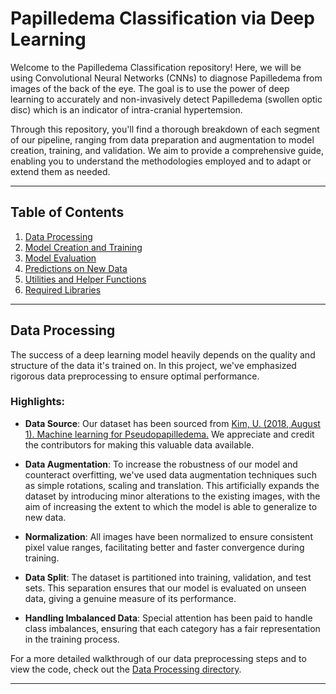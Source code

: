 # Papilledema Classification via Deep Learning

Welcome to the Papilledema Classification repository! Here, we will be using Convolutional Neural Networks (CNNs) to diagnose Papilledema from images of the back of the eye. The goal is to use the power of deep learning to accurately and non-invasively detect Papilledema (swollen optic disc) which is an indicator of intra-cranial hypertemsion.

Through this repository, you'll find a thorough breakdown of each segment of our pipeline, ranging from data preparation and augmentation to model creation, training, and validation. We aim to provide a comprehensive guide, enabling you to understand the methodologies employed and to adapt or extend them as needed.

---

## Table of Contents

1. [Data Processing](./data-processing)
2. [Model Creation and Training](./training)
3. [Model Evaluation](./evaluation)
4. [Predictions on New Data](./predictions)
5. [Utilities and Helper Functions](./utils)
6. [Required Libraries](./required-imports.py)

---

## Data Processing

The success of a deep learning model heavily depends on the quality and structure of the data it's trained on. In this project, we've emphasized rigorous data preprocessing to ensure optimal performance.

### Highlights:

- **Data Source**: Our dataset has been sourced from [Kim, U. (2018, August 1). Machine learning for Pseudopapilledema.]([https://doi.org/10.17605/OSF.IO/2W5CE]) We appreciate and credit the contributors for making this valuable data available.

- **Data Augmentation**: To increase the robustness of our model and counteract overfitting, we've used data augmentation techniques such as simple rotations, scaling and translation. This artificially expands the dataset by introducing minor alterations to the existing images, with the aim of increasing the extent to which the model is able to generalize to new data.

- **Normalization**: All images have been normalized to ensure consistent pixel value ranges, facilitating better and faster convergence during training.

- **Data Split**: The dataset is partitioned into training, validation, and test sets. This separation ensures that our model is evaluated on unseen data, giving a genuine measure of its performance.

- **Handling Imbalanced Data**: Special attention has been paid to handle class imbalances, ensuring that each category has a fair representation in the training process.

For a more detailed walkthrough of our data preprocessing steps and to view the code, check out the [Data Processing directory](./data-processing).

---


